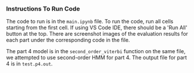 ### Instructions To Run Code

The code to run is in the `main.ipynb` file. To run the code, run all cells starting from the first cell. If using VS Code IDE, there should be a 'Run All' button at the top. There are screenshot images of the evaluation results for each part under the corresponding code in the file. 

The part 4 model is in the `second_order_viterbi` function on the same file, we attempted to use second-order HMM for part 4.
The output file for part 4 is in `test.p4.out`.